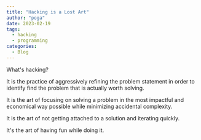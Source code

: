 ```yaml
---
title: "Hacking is a Lost Art"
author: "poga"
date: 2023-02-19
tags:
  - hacking
  - programming
categories:
  - Blog
---
```


What's hacking?

It is the practice of aggressively refining the problem statement in order to identify find the problem that is actually worth solving.

It is the art of focusing on solving a problem in the most impactful and economical way possible while minimizing accidental complexity.

It is the art of not getting attached to a solution and iterating quickly.

It's the art of having fun while doing it.
